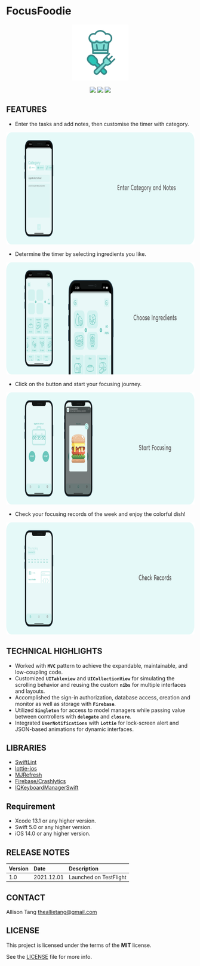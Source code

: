 # FocusFoodie

<p align="center">
<img src=https://github.com/thisisalliet/FocusFoodie/blob/main/Screenshots/App%20Logo.png height = "150">
</p>


<p align="center">
<img src="https://img.shields.io/badge/license-MIT-brightgreen"> 
<img src="https://img.shields.io/badge/release-1.0.0-brightgreen"> 
<img src="https://img.shields.io/badge/swift-5-brightgreen">
</p>

## FEATURES

* Enter the tasks and add notes, then customise the timer with category.
<img src="https://github.com/thisisalliet/FocusFoodie/blob/main/Screenshots/Enter%20Category%20and%20Notes.png" height = "300">

* Determine the timer by selecting ingredients you like.
<img src="https://github.com/thisisalliet/FocusFoodie/blob/main/Screenshots/Choose%20Ingredients.png" height = "300">

* Click on the button and start your focusing journey.
<img src="https://github.com/thisisalliet/FocusFoodie/blob/main/Screenshots/Start%20Focusing.png" height = "300" >

* Check your focusing records of the week and enjoy the colorful dish!
<img src="https://github.com/thisisalliet/FocusFoodie/blob/main/Screenshots/Check%20Records.png" height = "300" >


## TECHNICAL HIGHLIGHTS
- Worked with **`MVC`** pattern to achieve the expandable, maintainable, and low-coupling code.
- Customized **`UITableview`** and **`UICollectionView`** for simulating the scrolling behavior and reusing the custom **`nibs`** for multiple interfaces and layouts.
- Accomplished the sign-in authorization, database access, creation and monitor as well as storage with **`Firebase`**.
- Utilized **`Singleton`** for access to model managers while passing value between controllers with **`delegate`** and **`closure`**.
- Integrated **`UserNotifications`** with **`Lottie`** for lock-screen alert and JSON-based animations for dynamic interfaces.


## LIBRARIES
- [SwiftLint](https://github.com/realm/SwiftLint)
- [lottie-ios](https://github.com/airbnb/lottie-ios)
- [MJRefresh](https://github.com/CoderMJLee/MJRefresh)
- [Firebase/Crashlytics](https://firebase.google.com/products/crashlytics?hl=en)
- [IQKeyboardManagerSwift](https://github.com/hackiftekhar/IQKeyboardManager)


## Requirement
- Xcode 13.1 or any higher version.
- Swift 5.0 or any higher version.
- iOS 14.0 or any higher version.


## RELEASE NOTES
| Version | Date | Description                                                                                     |
| :-------| :----|:------------------------------------------------------------------------------------------------|
| 1.0 | 2021.12.01 | Launched on TestFlight |


## CONTACT
Allison Tang
[theallietang@gmail.com](yehchihchen@gmail.com)


## LICENSE
This project is licensed under the terms of the **MIT** license.

See the [LICENSE](https://github.com/thisisalliet/FocusFoodie/blob/main/LICENSE) file for more info.
